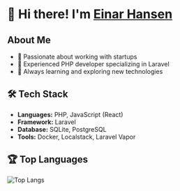 # 👋 Hi there! I'm [Einar Hansen](https://github.com/einar-hansen)

## About Me
- 💼 Passionate about working with startups
- 🚀 Experienced PHP developer specializing in Laravel
- 🌱 Always learning and exploring new technologies

## 🛠️ Tech Stack
- **Languages:** PHP, JavaScript (React)
- **Framework:** Laravel
- **Database:** SQLite, PostgreSQL
- **Tools:** Docker, Localstack, Laravel Vapor

## 🏆 Top Languages
![Top Langs](https://github-readme-stats.vercel.app/api/top-langs/?username=einar-hansen&layout=compact&theme=radical)
